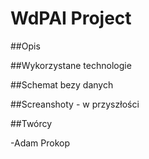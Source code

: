 # WdPAI Project

##Opis

##Wykorzystane technologie

##Schemat bezy danych

##Screanshoty - w przyszłości

##Twórcy

-Adam Prokop
